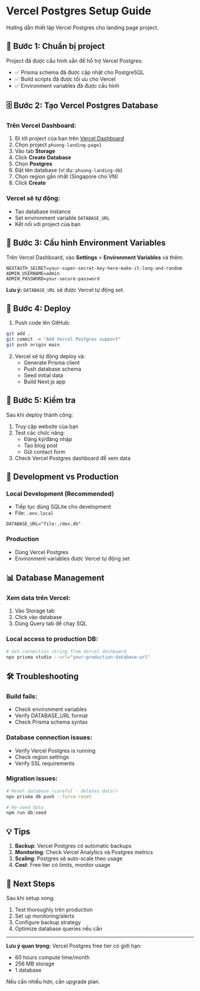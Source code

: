 # Vercel Postgres Setup Guide

Hướng dẫn thiết lập Vercel Postgres cho landing page project.

## 🚀 Bước 1: Chuẩn bị project

Project đã được cấu hình sẵn để hỗ trợ Vercel Postgres:

- ✅ Prisma schema đã được cập nhật cho PostgreSQL
- ✅ Build scripts đã được tối ưu cho Vercel
- ✅ Environment variables đã được cấu hình

## 🗄️ Bước 2: Tạo Vercel Postgres Database

### Trên Vercel Dashboard:

1. Đi tới project của bạn trên [Vercel Dashboard](https://vercel.com/dashboard)
2. Chọn project `phuong-landing-page1`
3. Vào tab **Storage**
4. Click **Create Database**
5. Chọn **Postgres**
6. Đặt tên database (ví dụ: `phuong-landing-db`)
7. Chọn region gần nhất (Singapore cho VN)
8. Click **Create**

### Vercel sẽ tự động:
- Tạo database instance
- Set environment variable `DATABASE_URL`
- Kết nối với project của bạn

## 🔧 Bước 3: Cấu hình Environment Variables

Trên Vercel Dashboard, vào **Settings** > **Environment Variables** và thêm:

```
NEXTAUTH_SECRET=your-super-secret-key-here-make-it-long-and-random
ADMIN_USERNAME=admin
ADMIN_PASSWORD=your-secure-password
```

**Lưu ý:** `DATABASE_URL` sẽ được Vercel tự động set.

## 🚀 Bước 4: Deploy

1. Push code lên GitHub:
```bash
git add .
git commit -m "Add Vercel Postgres support"
git push origin main
```

2. Vercel sẽ tự động deploy và:
   - Generate Prisma client
   - Push database schema
   - Seed initial data
   - Build Next.js app

## 🧪 Bước 5: Kiểm tra

Sau khi deploy thành công:

1. Truy cập website của bạn
2. Test các chức năng:
   - Đăng ký/đăng nhập
   - Tạo blog post
   - Gửi contact form
3. Check Vercel Postgres dashboard để xem data

## 🔄 Development vs Production

### Local Development (Recommended)
- Tiếp tục dùng SQLite cho development
- File: `.env.local`
```
DATABASE_URL="file:./dev.db"
```

### Production
- Dùng Vercel Postgres
- Environment variables được Vercel tự động set

## 📊 Database Management

### Xem data trên Vercel:
1. Vào Storage tab
2. Click vào database
3. Dùng Query tab để chạy SQL

### Local access to production DB:
```bash
# Get connection string from Vercel dashboard
npx prisma studio --url="your-production-database-url"
```

## 🛠️ Troubleshooting

### Build fails:
- Check environment variables
- Verify DATABASE_URL format
- Check Prisma schema syntax

### Database connection issues:
- Verify Vercel Postgres is running
- Check region settings
- Verify SSL requirements

### Migration issues:
```bash
# Reset database (careful - deletes data!)
npx prisma db push --force-reset

# Re-seed data
npm run db:seed
```

## 💡 Tips

1. **Backup**: Vercel Postgres có automatic backups
2. **Monitoring**: Check Vercel Analytics và Postgres metrics
3. **Scaling**: Postgres sẽ auto-scale theo usage
4. **Cost**: Free tier có limits, monitor usage

## 🎯 Next Steps

Sau khi setup xong:

1. Test thoroughly trên production
2. Set up monitoring/alerts
3. Configure backup strategy
4. Optimize database queries nếu cần

---

**Lưu ý quan trọng:** Vercel Postgres free tier có giới hạn:
- 60 hours compute time/month
- 256 MB storage
- 1 database

Nếu cần nhiều hơn, cần upgrade plan.